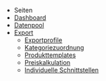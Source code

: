 <!-- docs/_sidebar.md -->

- Seiten
- [Dashboard](/)
- [Datenpool](datapool/)
- [Export](export/)
	- [Exportprofile](export/export.md)
	- [Kategoriezuordnung](export/categories.md)
	- [Produkttemplates](export/templates.md)
	- [Preiskalkulation](export/pricecalculation.md)
	- [Individuelle Schnittstellen](export/owninterface.md)